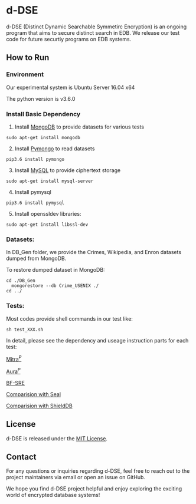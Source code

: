# d-DSE

d-DSE (Distinct Dynamic Searchable Symmetirc Encryption) is an ongoing program that aims to secure distinct search in EDB. 
We release our test code for future securtiy programs on EDB systems.


## How to Run
### Environment

Our experimental system is Ubuntu Server 16.04 x64

The python version is v3.6.0

### Install Basic Dependency

1. Install <u>MongoDB</u> to provide datasets for various tests 

```sudo apt-get install mongodb```

2. Install <u>Pymongo</u> to read datasets

```pip3.6 install pymongo```

3. Install <u>MySQL</u> to provide ciphertext storage

```sudo apt-get install mysql-server```

4. Install pymysql

```pip3.6 install pymysql```

5. Install openssldev libraries:

```sudo apt-get install libssl-dev```

### Datasets:

In DB_Gen folder, we provide the Crimes, Wikipedia, and Enron datasets dumped from MongoDB.

To restore dumped dataset in MongoDB:

```
cd ./DB_Gen
  mongorestore --db Crime_USENIX ./
cd ../
```


### Tests:

Most codes provide shell commands in our test like:

```sh test_XXX.sh```

In detail, please see the dependency and useage instruction parts for each test:

[Mitra$^P$](Scheme_MITRAPP/)


[Aura$^P$](Compare_Aura/)


[BF-SRE](Scheme_BF-SRE/)


[Comparision with Seal](Simulate_Seal_in_python/)


[Comparision with ShieldDB](Compare_ShieldDB/) 


## License

d-DSE is released under the [MIT License](./LICENSE).

## Contact

For any questions or inquiries regarding d-DSE, feel free to reach out to the project maintainers via email or open an issue on GitHub.

We hope you find d-DSE project helpful and enjoy exploring the exciting world of encrypted database systems!
